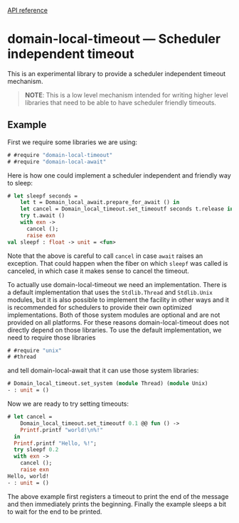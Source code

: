 [API reference](https://ocaml-multicore.github.io/domain-local-timeout/doc/domain-local-timeout/Domain_local_timeout/index.html)

# **domain-local-timeout** &mdash; Scheduler independent timeout

This is an experimental library to provide a scheduler independent timeout
mechanism.

> **NOTE**: This is a low level mechanism intended for writing higher level
> libraries that need to be able to have scheduler friendly timeouts.

## Example

First we require some libraries we are using:

```ocaml
# #require "domain-local-timeout"
# #require "domain-local-await"
```

Here is how one could implement a scheduler independent and friendly way to
sleep:

```ocaml
# let sleepf seconds =
    let t = Domain_local_await.prepare_for_await () in
    let cancel = Domain_local_timeout.set_timeoutf seconds t.release in
    try t.await ()
    with exn ->
      cancel ();
      raise exn
val sleepf : float -> unit = <fun>
```

Note that the above is careful to call `cancel` in case `await` raises an
exception. That could happen when the fiber on which `sleepf` was called is
canceled, in which case it makes sense to cancel the timeout.

To actually use domain-local-timeout we need an implementation. There is a
default implementation that uses the `Stdlib.Thread` and `Stdlib.Unix` modules,
but it is also possible to implement the facility in other ways and it is
recommended for schedulers to provide their own optimized implementations. Both
of those system modules are optional and are not provided on all platforms. For
these reasons domain-local-timeout does not directly depend on those libraries.
To use the default implementation, we need to require those libraries

```ocaml
# #require "unix"
# #thread
```

and tell domain-local-await that it can use those system libraries:

```ocaml
# Domain_local_timeout.set_system (module Thread) (module Unix)
- : unit = ()
```

Now we are ready to try setting timeouts:

```ocaml
# let cancel =
    Domain_local_timeout.set_timeoutf 0.1 @@ fun () ->
    Printf.printf "world!\n%!"
  in
  Printf.printf "Hello, %!";
  try sleepf 0.2
  with exn ->
    cancel ();
    raise exn
Hello, world!
- : unit = ()
```

The above example first registers a timeout to print the end of the message and
then immediately prints the beginning. Finally the example sleeps a bit to wait
for the end to be printed.
